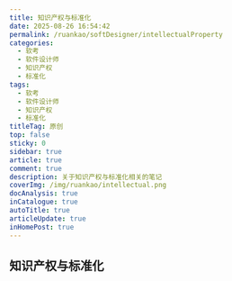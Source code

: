 ```yaml
---
title: 知识产权与标准化
date: 2025-08-26 16:54:42
permalink: /ruankao/softDesigner/intellectualProperty
categories:
  - 软考
  - 软件设计师
  - 知识产权
  - 标准化
tags:
  - 软考
  - 软件设计师
  - 知识产权
  - 标准化
titleTag: 原创
top: false
sticky: 0
sidebar: true
article: true
comment: true
description: 关于知识产权与标准化相关的笔记
coverImg: /img/ruankao/intellectual.png
docAnalysis: true
inCatalogue: true
autoTitle: true
articleUpdate: true
inHomePost: true
---
```


## 知识产权与标准化